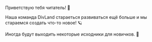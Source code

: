 Приветствую тебя читатель! 👋

Наша команда DivLand стараеться развиваться ещё больше и мы стараемся создать что-то новое! 🪐

Иногда будут выходить некоторые исходники для новичков. 🚀
